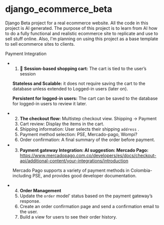 # django_ecommerce_beta
Django Beta project for a real ecommerce website.
All the code in this project is AI generated. The purpose of this project is to learn from AI how to do a fully functional and realistic ecommerce site to replicate and use to sell stuff online. Also, I'm planning on using this project as a base template to sell ecommerce sites to clients. 


Payment Integration 
- 1.  🛒 **Session-based shopping cart:** The cart is tied to the user’s session
    
    **Stateless and Scalable:** it does not require saving the cart to the database unless extended to Logged-in users (later on). 
    
    **Persistent for logged-in users:** The cart can be saved to the database for logged-in users to review it later.


- 2. **The checkout flow:** Multistep checkout view. Shipping → Payment
    1. Cart review: Display the items in the cart.
    2. Shipping information: User selects their shipping `address` .
    3. Payment method selection: PSE, Mercado-pago, Wompi? 
    4. Order confirmation: A final summary of the order before payment.

- 3. **Payment gateway Integration: AI suggestion: Mercado Pago:**
 https://www.mercadopago.com.co/developers/es/docs/checkout-api/additional-content/your-integrations/introduction
    
    Mercado Pago supports a variety of payment methods in Colombia-including PSE, and provides good developer documentation.

- 4. **Order Management**
    1. Update the `order` model’ status based on the payment gateway’s response.
    2. Create an order confirmation page and send a confirmation email to the user.
    3. Build a view for users to see their order history.



